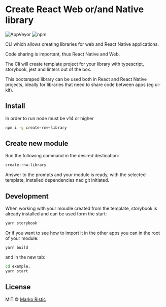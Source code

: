 # Create React Web or/and Native library

![AppVeyor](https://img.shields.io/appveyor/build/mr-ristic/create-rnw-library)
![npm](https://img.shields.io/npm/v/create-rnw-library)

CLI which allows creating libraries for web and React Native applications.

Code sharing is important, thus React Native and Web.

The Cli will create template project for your library with typescript, storybook, jest and linters out of the box.

This bootsraped library can be used both in React and React Native projects, ideally for libraries that need to share code between apps (eg ui-kit).

## Install

In order to run node must be v14 or higher

```bash
npm i -g create-rnw-library
```

## Create new module

Run the following command in the desired destination:

```bash
create-rnw-library
```

Answer to the prompts and your module is ready, with the selected template, installed dependencies nad git initiated.

## Development

When working with your moudle created from the template, storybook is already installed and can be used form the start:

```bash
yarn storybook
```

Or if you want to see how to import it in the other apps you can in the root of your module:

```javascirpt
yarn build
```

and in the new tab:

```bash
cd example;
yarn start
```

## License

MIT © [Marko Ristic](https://github.com/mr-ristic)
